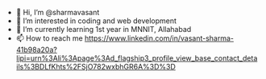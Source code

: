 - 👋 Hi, I’m @sharmavasant
- 👀 I’m interested in coding and web development
- 🌱 I’m currently learning 1st year in MNNIT, Allahabad
- 📫 How to reach me https://www.linkedin.com/in/vasant-sharma-41b98a20a?lipi=urn%3Ali%3Apage%3Ad_flagship3_profile_view_base_contact_details%3BDLfKhts%2FSjO782wxbhGR6A%3D%3D

<!---
sharmavasant/sharmavasant is a ✨ special ✨ repository because its `README.md` (this file) appears on your GitHub profile.
You can click the Preview link to take a look at your changes.
--->
